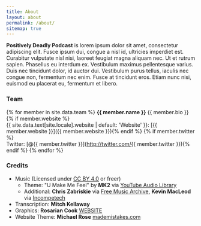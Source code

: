```yaml
---
title: About
layout: about
permalink: /about/
sitemap: true
---
```


**Positively Deadly Podcast** is lorem ipsum dolor sit amet, consectetur adipiscing elit. Fusce ipsum dui, congue a nisl id, ultricies imperdiet est. Curabitur vulputate nisl nisi, laoreet feugiat magna aliquam nec. Ut et rutrum sapien. Phasellus eu interdum ex. Vestibulum maximus pellentesque varius. Duis nec tincidunt dolor, id auctor dui. Vestibulum purus tellus, iaculis nec congue non, fermentum nec enim. Fusce at tincidunt eros. Etiam nunc nisi, euismod eu placerat eu, fermentum et libero.

### Team

{% for member in site.data.team %}
  **{{ member.name }}** {{ member.bio }}<br />
  {% if member.website %}<br />{{ site.data.text[site.locale].website | default: 'Website' }}: [{{ member.website }}]({{ member.website }}){% endif %} 
  {% if member.twitter %}<br />Twitter: [@{{ member.twitter }}](http://twitter.com/{{ member.twitter }}){% endif %}
{% endfor %}


### Credits

* Music (Licensed under [CC BY 4.0](https://creativecommons.org/licenses/by/4.0/) or freer)
	* Theme: "U Make Me Feel" by **MK2** via [YouTube Audio Library](https://www.youtube.com/audiolibrary/music)
	* Additional: **Chris Zabriskie** via [Free Music Archive](http://freemusicarchive.org/music/chris_zabriskie/), **Kevin MacLeod** via [Incompetech](https://incompetech.com/)
* Transcription: **Mitch Kellaway**
* Graphics: **Rosarian Cook** [WEBSITE](TBD)
* Website Theme: **Michael Rose** [mademistakes.com](https://mademistakes.com/work/so-simple-jekyll-theme/)
